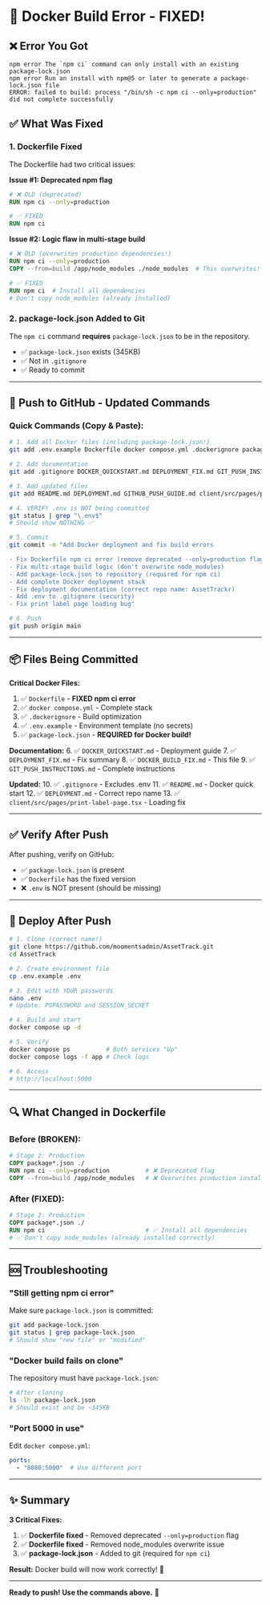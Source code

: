 # 🔧 Docker Build Error - FIXED!

## ❌ Error You Got

```
npm error The `npm ci` command can only install with an existing package-lock.json
npm error Run an install with npm@5 or later to generate a package-lock.json file
ERROR: failed to build: process "/bin/sh -c npm ci --only=production" did not complete successfully
```

## ✅ What Was Fixed

### 1. **Dockerfile Fixed** 
The Dockerfile had two critical issues:

**Issue #1: Deprecated npm flag**
```dockerfile
# ❌ OLD (deprecated)
RUN npm ci --only=production

# ✅ FIXED
RUN npm ci
```

**Issue #2: Logic flaw in multi-stage build**
```dockerfile
# ❌ OLD (overwrites production dependencies!)
RUN npm ci --only=production
COPY --from=build /app/node_modules ./node_modules  # This overwrites!

# ✅ FIXED
RUN npm ci  # Install all dependencies
# Don't copy node_modules (already installed)
```

### 2. **package-lock.json Added to Git**
The `npm ci` command **requires** `package-lock.json` to be in the repository.

- ✅ `package-lock.json` exists (345KB)
- ✅ Not in `.gitignore` 
- ✅ Ready to commit

---

## 🚀 Push to GitHub - Updated Commands

### Quick Commands (Copy & Paste):

```bash
# 1. Add all Docker files (including package-lock.json!)
git add .env.example Dockerfile docker compose.yml .dockerignore package-lock.json

# 2. Add documentation
git add .gitignore DOCKER_QUICKSTART.md DEPLOYMENT_FIX.md GIT_PUSH_INSTRUCTIONS.md DOCKER_BUILD_FIX.md

# 3. Add updated files
git add README.md DEPLOYMENT.md GITHUB_PUSH_GUIDE.md client/src/pages/print-label-page.tsx

# 4. VERIFY .env is NOT being committed
git status | grep "\.env$"
# Should show NOTHING ✅

# 5. Commit
git commit -m "Add Docker deployment and fix build errors

- Fix Dockerfile npm ci error (remove deprecated --only=production flag)
- Fix multi-stage build logic (don't overwrite node_modules)
- Add package-lock.json to repository (required for npm ci)
- Add complete Docker deployment stack
- Fix deployment documentation (correct repo name: AssetTrackr)
- Add .env to .gitignore (security)
- Fix print label page loading bug"

# 6. Push
git push origin main
```

---

## 📦 Files Being Committed

**Critical Docker Files:**
1. ✅ `Dockerfile` - **FIXED npm ci error**
2. ✅ `docker compose.yml` - Complete stack
3. ✅ `.dockerignore` - Build optimization
4. ✅ `.env.example` - Environment template (no secrets)
5. ✅ `package-lock.json` - **REQUIRED for Docker build!**

**Documentation:**
6. ✅ `DOCKER_QUICKSTART.md` - Deployment guide
7. ✅ `DEPLOYMENT_FIX.md` - Fix summary
8. ✅ `DOCKER_BUILD_FIX.md` - This file
9. ✅ `GIT_PUSH_INSTRUCTIONS.md` - Complete instructions

**Updated:**
10. ✅ `.gitignore` - Excludes .env
11. ✅ `README.md` - Docker quick start
12. ✅ `DEPLOYMENT.md` - Correct repo name
13. ✅ `client/src/pages/print-label-page.tsx` - Loading fix

---

## ✅ Verify After Push

After pushing, verify on GitHub:
- ✅ `package-lock.json` is present
- ✅ `Dockerfile` has the fixed version
- ❌ `.env` is NOT present (should be missing)

---

## 🚀 Deploy After Push

```bash
# 1. Clone (correct name!)
git clone https://github.com/moomentsadmin/AssetTrack.git
cd AssetTrack

# 2. Create environment file
cp .env.example .env

# 3. Edit with YOUR passwords
nano .env
# Update: PGPASSWORD and SESSION_SECRET

# 4. Build and start
docker compose up -d

# 5. Verify
docker compose ps          # Both services "Up"
docker compose logs -f app # Check logs

# 6. Access
# http://localhost:5000
```

---

## 🔍 What Changed in Dockerfile

### Before (BROKEN):
```dockerfile
# Stage 2: Production
COPY package*.json ./
RUN npm ci --only=production          # ❌ Deprecated flag
COPY --from=build /app/node_modules   # ❌ Overwrites production install!
```

### After (FIXED):
```dockerfile
# Stage 2: Production  
COPY package*.json ./
RUN npm ci                            # ✅ Install all dependencies
# ✅ Don't copy node_modules (already installed correctly)
```

---

## 🆘 Troubleshooting

### "Still getting npm ci error"
Make sure `package-lock.json` is committed:
```bash
git add package-lock.json
git status | grep package-lock.json
# Should show "new file" or "modified"
```

### "Docker build fails on clone"
The repository must have `package-lock.json`:
```bash
# After cloning
ls -lh package-lock.json
# Should exist and be ~345KB
```

### "Port 5000 in use"
Edit `docker compose.yml`:
```yaml
ports:
  - "8080:5000"  # Use different port
```

---

## ✨ Summary

**3 Critical Fixes:**
1. ✅ **Dockerfile fixed** - Removed deprecated `--only=production` flag
2. ✅ **Dockerfile fixed** - Removed node_modules overwrite issue
3. ✅ **package-lock.json** - Added to git (required for `npm ci`)

**Result:** Docker build will now work correctly! 🎉

---

**Ready to push! Use the commands above.** 🚀
